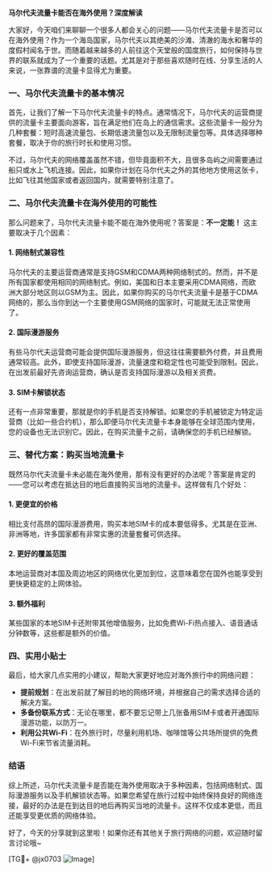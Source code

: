 **马尔代夫流量卡能否在海外使用？深度解读**

大家好，今天咱们来聊聊一个很多人都会关心的问题——马尔代夫流量卡是否可以在海外使用？作为一个海岛国家，马尔代夫以其绝美的沙滩、清澈的海水和奢华的度假村闻名于世。而随着越来越多的人前往这个天堂般的国度旅行，如何保持与世界的联系就成为了一个重要的话题。尤其是对于那些喜欢随时在线、分享生活的人来说，一张靠谱的流量卡显得尤为重要。

### 一、马尔代夫流量卡的基本情况

首先，让我们了解一下马尔代夫流量卡的特点。通常情况下，马尔代夫的运营商提供的流量卡主要面向游客，旨在满足他们在岛上的通信需求。这些流量卡一般分为几种套餐：短时高速流量包、长期低速流量包以及无限制流量包等。具体选择哪种套餐，取决于你的旅行时长和使用习惯。

不过，马尔代夫的网络覆盖虽然不错，但毕竟面积不大，且很多岛屿之间需要通过船只或水上飞机连接。因此，如果你计划在马尔代夫之外的其他地方使用这张卡，比如飞往其他国家或者返回国内，就需要特别注意了。

### 二、马尔代夫流量卡在海外使用的可能性

那么问题来了，马尔代夫流量卡能不能在海外使用呢？答案是：**不一定能！** 这主要取决于几个因素：

#### 1. 网络制式兼容性
马尔代夫的主要运营商通常是支持GSM和CDMA两种网络制式的。然而，并不是所有国家都使用相同的网络制式。例如，美国和日本主要采用CDMA网络，而欧洲大部分地区则以GSM为主。因此，如果你购买的马尔代夫流量卡是基于CDMA网络的，那么当你到达一个主要使用GSM网络的国家时，可能就无法正常使用了。

#### 2. 国际漫游服务
有些马尔代夫运营商可能会提供国际漫游服务，但这往往需要额外付费，并且费用通常较高。此外，即使支持国际漫游，流量速度和稳定性也可能受到限制。因此，在出发前最好先咨询运营商，确认是否支持国际漫游以及相关资费。

#### 3. SIM卡解锁状态
还有一点非常重要，那就是你的手机是否支持解锁。如果您的手机被锁定为特定运营商（比如一些合约机），那么即便马尔代夫流量卡本身能够在全球范围内使用，您的设备也无法识别它。因此，在购买流量卡之前，请确保您的手机已经解锁。

### 三、替代方案：购买当地流量卡

既然马尔代夫流量卡未必能在海外使用，那有没有更好的办法呢？答案是肯定的——您可以考虑在抵达目的地后直接购买当地的流量卡。这样做有几个好处：

#### 1. 更便宜的价格
相比支付高昂的国际漫游费用，购买本地SIM卡的成本要低得多。尤其是在亚洲、非洲等地，许多国家都有非常实惠的流量套餐可供选择。

#### 2. 更好的覆盖范围
本地运营商对本国及周边地区的网络优化更加到位，这意味着您在国外也能享受到更快更稳定的上网体验。

#### 3. 额外福利
某些国家的本地SIM卡还附带其他增值服务，比如免费Wi-Fi热点接入、语音通话分钟数等，这些都是额外的价值。

### 四、实用小贴士

最后，给大家几点实用的小建议，帮助大家更好地应对海外旅行中的网络问题：

- **提前规划**：在出发前就了解目的地的网络环境，并根据自己的需求选择合适的解决方案。
- **多备份联系方式**：无论在哪里，都不要忘记带上几张备用SIM卡或者开通国际漫游功能，以防万一。
- **利用公共Wi-Fi**：在外旅行时，尽量利用机场、咖啡馆等公共场所提供的免费Wi-Fi来节省流量消耗。

### 结语

综上所述，马尔代夫流量卡是否能在海外使用取决于多种因素，包括网络制式、国际漫游服务以及手机解锁状态等。如果您希望在旅行过程中始终保持良好的网络连接，最好的办法是在到达目的地后再购买当地的流量卡。这样不仅成本更低，而且还能享受更优质的网络体验。

好了，今天的分享就到这里啦！如果你还有其他关于旅行网络的问题，欢迎随时留言讨论哦~ 

[TG💪+ @jx0703 ![Image](https://github.com/user-attachments/assets/dbca1d08-cadb-493c-b0ec-ad6f7a83f270)]